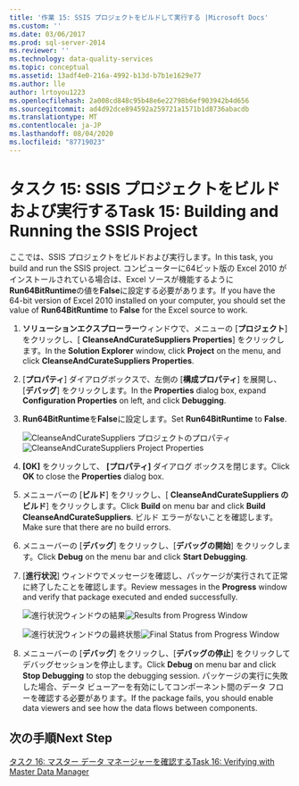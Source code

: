 ```yaml
---
title: '作業 15: SSIS プロジェクトをビルドして実行する |Microsoft Docs'
ms.custom: ''
ms.date: 03/06/2017
ms.prod: sql-server-2014
ms.reviewer: ''
ms.technology: data-quality-services
ms.topic: conceptual
ms.assetid: 13adf4e0-216a-4992-b13d-b7b1e1629e77
ms.author: lle
author: lrtoyou1223
ms.openlocfilehash: 2a008cd848c95b48e6e22798b6ef903942b4d656
ms.sourcegitcommit: ad4d92dce894592a259721a1571b1d8736abacdb
ms.translationtype: MT
ms.contentlocale: ja-JP
ms.lasthandoff: 08/04/2020
ms.locfileid: "87719023"
---
```

# <a name="task-15-building-and-running-the-ssis-project"></a><span data-ttu-id="d2aa7-102">タスク 15: SSIS プロジェクトをビルドおよび実行する</span><span class="sxs-lookup"><span data-stu-id="d2aa7-102">Task 15: Building and Running the SSIS Project</span></span>

  <span data-ttu-id="d2aa7-103">ここでは、SSIS プロジェクトをビルドおよび実行します。</span><span class="sxs-lookup"><span data-stu-id="d2aa7-103">In this task, you build and run the SSIS project.</span></span> <span data-ttu-id="d2aa7-104">コンピューターに64ビット版の Excel 2010 がインストールされている場合は、Excel ソースが機能するように**Run64BitRuntime**の値を**False**に設定する必要があります。</span><span class="sxs-lookup"><span data-stu-id="d2aa7-104">If you have the 64-bit version of Excel 2010 installed on your computer, you should set the value of **Run64BitRuntime** to **False** for the Excel source to work.</span></span>  
  
1.  <span data-ttu-id="d2aa7-105">**ソリューションエクスプローラー**ウィンドウで、メニューの [**プロジェクト**] をクリックし、[ **CleanseAndCurateSuppliers Properties**] をクリックします。</span><span class="sxs-lookup"><span data-stu-id="d2aa7-105">In the **Solution Explorer** window, click **Project** on the menu, and click **CleanseAndCurateSuppliers Properties**.</span></span>  
  
2.  <span data-ttu-id="d2aa7-106">[**プロパティ**] ダイアログボックスで、左側の [**構成プロパティ**] を展開し、[**デバッグ**] をクリックします。</span><span class="sxs-lookup"><span data-stu-id="d2aa7-106">In the **Properties** dialog box, expand **Configuration Properties** on left, and click **Debugging**.</span></span>  
  
3.  <span data-ttu-id="d2aa7-107">**Run64BitRuntime**を**False**に設定します。</span><span class="sxs-lookup"><span data-stu-id="d2aa7-107">Set **Run64BitRuntime** to **False**.</span></span>  
  
     <span data-ttu-id="d2aa7-108">![CleanseAndCurateSuppliers プロジェクトのプロパティ](../../2014/tutorials/media/et-buildingandrunningthessisproject-01.jpg "CleanseAndCurateSuppliers プロジェクトのプロパティ")</span><span class="sxs-lookup"><span data-stu-id="d2aa7-108">![CleanseAndCurateSuppliers Project Properties](../../2014/tutorials/media/et-buildingandrunningthessisproject-01.jpg "CleanseAndCurateSuppliers Project Properties")</span></span>  
  
4.  <span data-ttu-id="d2aa7-109">**[OK]** をクリックして、 **[プロパティ]** ダイアログ ボックスを閉じます。</span><span class="sxs-lookup"><span data-stu-id="d2aa7-109">Click **OK** to close the **Properties** dialog box.</span></span>  
  
5.  <span data-ttu-id="d2aa7-110">メニューバーの [**ビルド**] をクリックし、[ **CleanseAndCurateSuppliers のビルド**] をクリックします。</span><span class="sxs-lookup"><span data-stu-id="d2aa7-110">Click **Build** on menu bar and click **Build CleanseAndCurateSuppliers**.</span></span> <span data-ttu-id="d2aa7-111">ビルド エラーがないことを確認します。</span><span class="sxs-lookup"><span data-stu-id="d2aa7-111">Make sure that there are no build errors.</span></span>  
  
6.  <span data-ttu-id="d2aa7-112">メニューバーの [**デバッグ**] をクリックし、[**デバッグの開始**] をクリックします。</span><span class="sxs-lookup"><span data-stu-id="d2aa7-112">Click **Debug** on the menu bar and click **Start Debugging**.</span></span>  
  
7.  <span data-ttu-id="d2aa7-113">[**進行状況**] ウィンドウでメッセージを確認し、パッケージが実行されて正常に終了したことを確認します。</span><span class="sxs-lookup"><span data-stu-id="d2aa7-113">Review messages in the **Progress** window and verify that package executed and ended successfully.</span></span>  
  
     <span data-ttu-id="d2aa7-114">![進行状況ウィンドウの結果](../../2014/tutorials/media/et-buildingandrunningthessisproject-02.jpg "進行状況ウィンドウの結果")</span><span class="sxs-lookup"><span data-stu-id="d2aa7-114">![Results from Progress Window](../../2014/tutorials/media/et-buildingandrunningthessisproject-02.jpg "Results from Progress Window")</span></span>  
  
     <span data-ttu-id="d2aa7-115">![進行状況ウィンドウの最終状態](../../2014/tutorials/media/et-buildingandrunningthessisproject-03.jpg "進行状況ウィンドウの最終状態")</span><span class="sxs-lookup"><span data-stu-id="d2aa7-115">![Final Status from Progress Window](../../2014/tutorials/media/et-buildingandrunningthessisproject-03.jpg "Final Status from Progress Window")</span></span>  
  
8.  <span data-ttu-id="d2aa7-116">メニューバーの [**デバッグ**] をクリックし、[**デバッグの停止**] をクリックしてデバッグセッションを停止します。</span><span class="sxs-lookup"><span data-stu-id="d2aa7-116">Click **Debug** on menu bar and click **Stop Debugging** to stop the debugging session.</span></span> <span data-ttu-id="d2aa7-117">パッケージの実行に失敗した場合、データ ビューアーを有効にしてコンポーネント間のデータ フローを確認する必要があります。</span><span class="sxs-lookup"><span data-stu-id="d2aa7-117">If the package fails, you should enable data viewers and see how the data flows between components.</span></span>  
  
## <a name="next-step"></a><span data-ttu-id="d2aa7-118">次の手順</span><span class="sxs-lookup"><span data-stu-id="d2aa7-118">Next Step</span></span>  
 [<span data-ttu-id="d2aa7-119">タスク 16: マスター データ マネージャーを確認する</span><span class="sxs-lookup"><span data-stu-id="d2aa7-119">Task 16: Verifying with Master Data Manager</span></span>](../../2014/tutorials/task-16-verifying-with-master-data-manager.md)  
  
  
